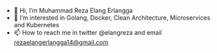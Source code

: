 - 👋 Hi, I’m Muhammad Reza Elang Erlangga
- 👀 I’m interested in Golang, Docker, Clean Architecture, Microservices and Kubernetes
- 📫 How to reach me in twitter @elangreza and email rezaelangerlangga14@gmail.com

<!---
elangreza14/elangreza14 is a ✨ special ✨ repository because its `README.md` (this file) appears on your GitHub profile.
You can click the Preview link to take a look at your changes.
--->

